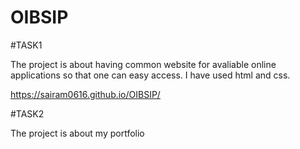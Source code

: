 # OIBSIP
#TASK1

The project is about having common website for avaliable online applications so that one can easy access. I have used html and css.

https://sairam0616.github.io/OIBSIP/

#TASK2

The project is about my portfolio


